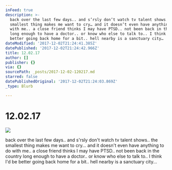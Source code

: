 ```yaml
---
inFeed: true
description: >-
  back over the last few days.. and s’rsly don’t watch tv talent shows.. the
  smallest thing makes me want to cry… and it doesn’t even have anything to do
  with me.. a close friend thinks I may have PTSD.. not been back in the country
  long enough to have a doctor.. or know who else to talk to.. I think I’d be
  better going back home for a bit.. hell nearby is a sanctuary city…
dateModified: '2017-12-02T21:24:41.385Z'
datePublished: '2017-12-02T21:24:42.966Z'
title: 12.02.17
author: []
publisher: {}
via: {}
sourcePath: _posts/2017-12-02-120217.md
starred: false
datePublishedOriginal: '2017-12-02T21:24:03.869Z'
_type: Blurb

---
```

# 12.02.17
![](https://the-grid-user-content.s3-us-west-2.amazonaws.com/1d945225-c337-405a-ac0f-4c69fc267061.jpg)

back over the last few days.. and s'rsly don't watch tv talent shows.. the smallest thing makes me want to cry... and it doesn't even have anything to do with me.. a close friend thinks I may have PTSD.. not been back in the country long enough to have a doctor.. or know who else to talk to.. I think I'd be better going back home for a bit.. hell nearby is a sanctuary city...
